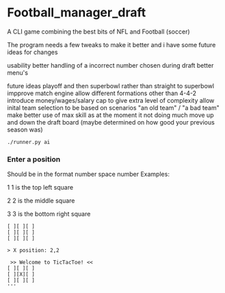 # Football_manager_draft
A CLI game combining the best bits of NFL and Football (soccer)

The program needs a few tweaks to make it better and i have some future ideas for changes

usability
better handling of a incorrect number chosen during draft
better menu's

future ideas
playoff and then superbowl rather than straight to superbowl
impprove match engine
allow different formations other than 4-4-2
introduce money/wages/salary cap to give extra level of complexity
allow inital team selection to be based on scenarios "an old team" / "a bad team"
make better use of max skill as at the moment it not doing much
move up and down the draft board (maybe determined on how good your previous season was)

``./runner.py ai``

### Enter a position
Should be in the format number space number
Examples:

1 1 is the top left square

2 2 is the middle square

3 3 is the bottom right square


```>> Welcome to TicTacToe! <<
[ ][ ][ ]
[ ][ ][ ]
[ ][ ][ ]

> X position: 2,2

 >> Welcome to TicTacToe! <<
[ ][ ][ ]
[ ][X][ ]
[ ][ ][ ]
'''


